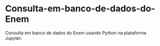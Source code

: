 # Consulta-em-banco-de-dados-do-Enem
Consulta em banco de dados do Enem usando Python na plataforma Jupyter.
